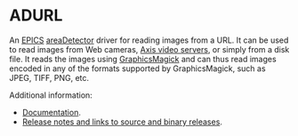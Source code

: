 ADURL
=====
An 
[EPICS](http://www.aps.anl.gov/epics/) 
[areaDetector](http://cars.uchicago.edu/software/epics/areaDetector.html) 
driver for reading images from a URL. It can be used to read images from
Web cameras, 
[Axis video servers](http://www.axis.com/), 
or simply from a disk file. It reads the images using 
[GraphicsMagick](http://www.graphicsmagick.org/)
and can thus read images encoded in any of the formats supported by GraphicsMagick,
such as JPEG, TIFF, PNG, etc.

Additional information:
* [Documentation](http://cars.uchicago.edu/software/epics/URLDriverDoc.html).
* [Release notes and links to source and binary releases](RELEASE.md).
